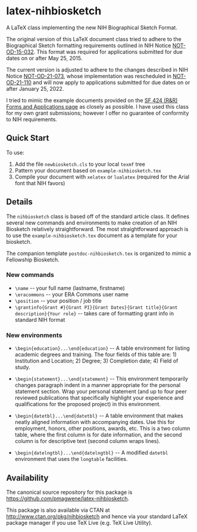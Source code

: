 # latex-nihbiosketch

A LaTeX class implementing the new NIH Biographical Sketch Format.

The original version of this LaTeX document class tried to adhere to the Biographical Sketch formatting requirements outlined in NIH Notice [NOT-OD-15-032](http://grants.nih.gov/grants/guide/notice-files/NOT-OD-15-032.html).  This format was required for applications submitted for due dates on or after May 25, 2015.

The current version is adjusted to adhere to the changes described in NIH Notice [NOT-OD-21-073](https://grants.nih.gov/grants/guide/notice-files/NOT-OD-21-073.html), whose implementation was rescheduled in [NOT-OD-21-110](https://grants.nih.gov/grants/guide/notice-files/NOT-OD-21-110.html) and will now apply to applications submitted for due dates on or after January 25, 2022.

I tried to mimic the example documents provided on the [SF 424 (R&R) Forms and Applications page](http://grants.nih.gov/grants/funding/424/index.htm#format) as closely as possible. I have used this class for my own grant submissions; however I offer no guarantee of conformity to NIH requirements.

## Quick Start

To use:

 1. Add the file `newbiosketch.cls` to your local `texmf` tree
 2. Pattern your document based on `example-nihbiosketch.tex`
 3. Compile your document with `xelatex` or `lualatex` (required for the Arial font that NIH favors)


## Details

The `nihbiosketch` class is based off of the standard article class.  It defines several new commands and environments to make creation of an NIH Biosketch relatively straightforward. The most straightforward approach is to use the `example-nihbiosketch.tex` document as a template for your biosketch.

The companion template `postdoc-nihbiosketch.tex` is organized to mimic a Fellowship Biosketch.

### New commands

 * `\name` -- your full name (lastname, firstname)
 * `\eracommons` -- your ERA Commons user name
 * `\position` -- your position / job title
 * `\grantinfo{Grant #}{Grant PI}{Grant Dates}{Grant title}{Grant description}{Your role}` -- takes care of formatting grant info in standard NIH format


### New environments

 * `\begin{education}...\end{education}` -- A table environment for listing academic degrees and training. The four fields of this table are: 1) Institution and Location; 2) Degree; 3) Completion date; 4) Field of study.

 * `\begin{statement}...\end{statement}` -- This environment temporarily changes paragraph indent in a manner appropriate for the personal statement section. Wrap your personal statement (and up to four peer reviewed publications that specifically highlight your experience and qualifications for the proposed project) in this environment.

 * `\begin{datetbl}...\end{datetbl}` -- A table environment that makes neatly aligned information with accompanying dates. Use this for employment, honors, other positions, awards, etc. This is a two column table, where the first column is for date information, and the second column is for descriptive text (second column wraps lines).

 * `\begin{datelngtbl}...\end{datelngtbl}` -- A modified `datetbl` environment that uses the `longtable` facilities.

## Availability

The canonical source repository for this package is https://github.com/pmagwene/latex-nihbiosketch.

This package is also available via CTAN at http://www.ctan.org/pkg/nihbiosketch and hence via your standard LaTeX package manager if you use TeX Live (e.g. TeX Live Utility).
